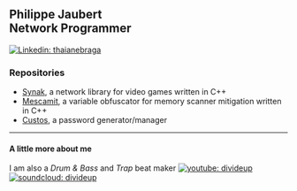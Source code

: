 <h2>Philippe Jaubert<br>Network Programmer</h2>

[![Linkedin: thaianebraga](https://img.shields.io/badge/-philjbt-blue?style=flat-square&logo=Linkedin&logoColor=white)](https://www.linkedin.com/in/philjbt/)

<h3>Repositories</h3>

- [Synak](https://github.com/PhilJbt/Synak), a network library for video games written in C++
- [Mescamit](https://github.com/PhilJbt/mescamit), a variable obfuscator for memory scanner mitigation written in C++
- [Custos](https://philjbt.github.io/custos/), a password generator/manager

---

<h4>A little more about me</h4>

I am also a *Drum & Bass* and *Trap* beat maker [![youtube: divideup](https://www.youtube.com/favicon.ico)](https://www.youtube.com/Divideup/) [![soundcloud: divideup](https://soundcloud.com/favicon.ico)](https://soundcloud.com/divideup/)
